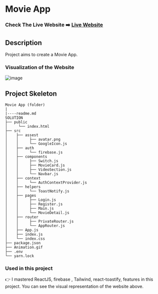 # Movie App

### Check The Live Website ➡️ [Live Website](https://sekunev-tailwind-movie-app.netlify.app/)

## Description

Project aims to create a Movie App.

### Visualization of the Website

![image](https://github.com/Sekunev/movie-app-tailwind/blob/main/Animation.gif)

## Project Skeleton

```
Movie App (folder)
|
|----readme.md
SOLUTION
├── public
│     └── index.html
├── src
│    ├── assest
│    │     ├── avatar.png
│    │     └── GoogleIcon.js
│    ├── auth
│    │     └── firebase.js
│    ├── components
│    │     ├── Switch.js
│    │     ├── MovieCard.js
│    │     ├── VideoSection.js
│    │     └── Navbar.js
│    ├── context
│    │     └── AuthContextProvider.js
│    ├── helpers
│    │     └── ToastNotify.js
│    ├── pages
│    │     ├── Login.js
│    │     ├── Register.js
│    │     ├── Main.js
│    │     └── MovieDetail.js
│    ├── router
│    │     ├── PrivateRouter.js
│    │     └── AppRouter.js
│    ├── App.js
│    ├── index.js
│    └── index.css
├── package.json
├── Animation.gif
├── .env
└── yarn.lock
```

### Used in this project

👉 I mastered ReactJS, firebase , Tailwind, react-toastify, features in this project. You can see the visual representation of the website above.
